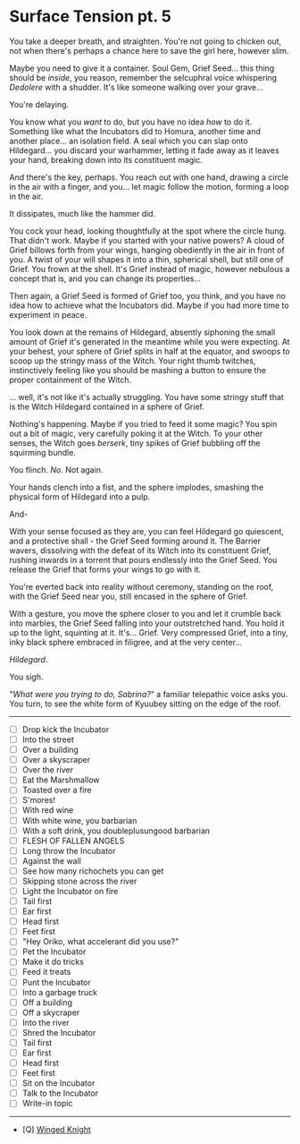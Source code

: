 # Surface Tension pt. 5

You take a deeper breath, and straighten. You're not going to chicken out, not when there's perhaps a chance here to save the girl here, however slim.

Maybe you need to give it a container. Soul Gem, Grief Seed... this thing should be *inside*, you reason, remember the selcuphral voice whispering *Dedolere* with a shudder. It's like someone walking over your grave...

You're delaying.

You know what you *want* to do, but you have no idea *how* to do it. Something like what the Incubators did to Homura, another time and another place... an isolation field. A seal which you can slap onto Hildegard... you discard your warhammer, letting it fade away as it leaves your hand, breaking down into its constituent magic.

And there's the key, perhaps. You reach out with one hand, drawing a circle in the air with a finger, and you... let magic follow the motion, forming a loop in the air.

It dissipates, much like the hammer did.

You cock your head, looking thoughtfully at the spot where the circle hung. That didn't work. Maybe if you started with your native powers? A cloud of Grief billows forth from your wings, hanging obediently in the air in front of you. A twist of your will shapes it into a thin, spherical shell, but still one of Grief. You frown at the shell. It's Grief instead of magic, however nebulous a concept that is, and you can change its properties...

Then again, a Grief Seed is formed of Grief too, you think, and you have no idea how to achieve what the Incubators did. Maybe if you had more time to experiment in peace.

You look down at the remains of Hildegard, absently siphoning the small amount of Grief it's generated in the meantime while you were expecting. At your behest, your sphere of Grief splits in half at the equator, and swoops to scoop up the stringy mass of the Witch. Your right thumb twitches, instinctively feeling like you should be mashing a button to ensure the proper containment of the Witch.

... well, it's not like it's actually struggling. You have some stringy stuff that is the Witch Hildegard contained in a sphere of Grief.

Nothing's happening. Maybe if you tried to feed it some magic? You spin out a bit of magic, very carefully poking it at the Witch. To your other senses, the Witch goes *berserk*, tiny spikes of Grief bubbling off the squirming bundle.

You flinch. *No.* Not again.

Your hands clench into a fist, and the sphere implodes, smashing the physical form of Hildegard into a pulp.

And-

With your sense focused as they are, you can feel Hildegard go quiescent, and a protective shall - the Grief Seed forming around it. The Barrier wavers, dissolving with the defeat of its Witch into its constituent Grief, rushing inwards in a torrent that pours endlessly into the Grief Seed. You release the Grief that forms your wings to go with it.

You're everted back into reality without ceremony, standing on the roof, with the Grief Seed near you, still encased in the sphere of Grief.

With a gesture, you move the sphere closer to you and let it crumble back into marbles, the Grief Seed falling into your outstretched hand. You hold it up to the light, squinting at it. It's... Grief. Very compressed Grief, into a tiny, inky black sphere embraced in filigree, and at the very center...

*Hildegard*.

You sigh.

"*What were you trying to do, Sabrina?*" a familiar telepathic voice asks you. You turn, to see the white form of Kyuubey sitting on the edge of the roof.

---

- [ ] Drop kick the Incubator
- [ ] Into the street
- [ ] Over a building
- [ ] Over a skyscraper
- [ ] Over the river
- [ ] Eat the Marshmallow
- [ ] Toasted over a fire
- [ ] S'mores!
- [ ] With red wine
- [ ] With white wine, you barbarian
- [ ] With a soft drink, you doubleplusungood barbarian
- [ ] FLESH OF FALLEN ANGELS
- [ ] Long throw the Incubator
- [ ] Against the wall
- [ ] See how many richochets you can get
- [ ] Skipping stone across the river
- [ ] Light the Incubator on fire
- [ ] Tail first
- [ ] Ear first
- [ ] Head first
- [ ] Feet first
- [ ] "Hey Oriko, what accelerant did you use?"
- [ ] Pet the Incubator
- [ ] Make it do tricks
- [ ] Feed it treats
- [ ] Punt the Incubator
- [ ] Into a garbage truck
- [ ] Off a building
- [ ] Off a skycraper
- [ ] Into the river
- [ ] Shred the Incubator
- [ ] Tail first
- [ ] Ear first
- [ ] Head first
- [ ] Feet first
- [ ] Sit on the Incubator
- [ ] Talk to the Incubator
- [ ] Write-in topic

---

- [Q] [Winged Knight](https://forums.sufficientvelocity.com/threads/puella-magi-adfligo-systema.2538/page-253#post-1700526)
